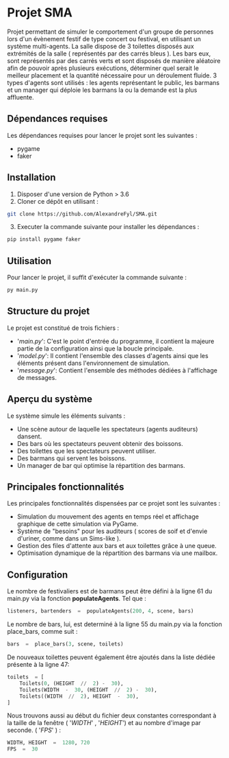 # Projet SMA

Projet permettant de simuler le comportement d'un groupe de personnes lors d'un évènement festif de type concert ou festival, en utilisant un système multi-agents. La salle dispose de 3 toilettes disposés aux extrémités de la salle ( représentés par des carrés bleus ). Les bars eux, sont représentés par des carrés verts et sont disposés de manière aléatoire afin de pouvoir après plusieurs exécutions, déterminer quel serait le meilleur placement et la quantité nécessaire pour un déroulement fluide.
3 types d'agents sont utilisés : les agents représentant le public, les barmans et un manager qui déploie les barmans la ou la demande est la plus affluente.


## Dépendances requises

Les dépendances requises pour lancer le projet sont les suivantes :

 - pygame
 - faker

## Installation

 1. Disposer d'une version de Python > 3.6
 2. Cloner ce dépôt en utilisant :
  ```bash
git clone https://github.com/AlexandreFyl/SMA.git
```
 3. Executer la commande suivante pour installer les dépendances :
```bash
pip install pygame faker
```

## Utilisation

Pour lancer le projet, il suffit d'exécuter la commande suivante : 
```bash
py main.py
```
## Structure du projet

Le projet est constitué de trois fichiers :

 - '*main.py*': C'est le point d'entrée du programme, il contient la majeure partie de la configuration ainsi que la boucle principale.
 - '*model.py*': Il contient l'ensemble des classes d'agents ainsi que les éléments présent dans l'environnement de simulation.
 - '*message.py*': Contient l'ensemble des méthodes dédiées à l'affichage de messages.

## Aperçu du système

Le système simule les éléments suivants : 

- Une scène autour de laquelle les spectateurs (agents auditeurs) dansent.
- Des bars où les spectateurs peuvent obtenir des boissons.
- Des toilettes que les spectateurs peuvent utiliser.
- Des barmans qui servent les boissons.
- Un manager de bar qui optimise la répartition des barmans.

## Principales fonctionnalités

Les principales fonctionnalités dispensées par ce projet sont les suivantes :

 - Simulation du mouvement des agents en temps réel et affichage graphique de cette simulation via PyGame.
 - Système de "besoins" pour les auditeurs ( scores de soif et d'envie d'uriner, comme dans un Sims-like ).
 - Gestion des files d'attente aux bars et aux toilettes grâce à une queue.
 -  Optimisation dynamique de la répartition des barmans via une mailbox.

## Configuration

Le nombre de festivaliers est de barmans peut être défini à la ligne 61 du main.py via la fonction **populateAgents**. Tel que :
```python
listeners, bartenders  =  populateAgents(200, 4, scene, bars)
```
Le nombre de bars, lui, est determiné à la ligne 55 du main.py via la fonction place_bars, comme suit :
```python
bars  =  place_bars(3, scene, toilets)
```
De nouveaux toilettes peuvent également être ajoutés dans la liste dédiée présente à la ligne 47:
```python
toilets  = [
	Toilets(0, (HEIGHT  //  2) -  30),
	Toilets(WIDTH  -  30, (HEIGHT  //  2) -  30),
	Toilets((WIDTH  //  2), HEIGHT  -  30),
]
```
Nous trouvons aussi au début du fichier deux constantes correspondant à la taille de la fenêtre ( '*WIDTH*' , '*HEIGHT*') et au nombre d'image par seconde. ( '*FPS*' ) :
```python
WIDTH, HEIGHT  =  1280, 720
FPS  =  30
```

